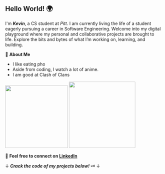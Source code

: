 ## **Hello World!** 🌍 

I'm ***Kevin***, a CS student at *Pitt*. I am currently living the life of a student eagerly pursuing a career in Software Engineering. Welcome into my digital playground where my personal and collaborative projects are brought to life. Explore the bits and bytes of what I’m working on, learning, and building. 



🍂 **About Me**

- I like eating pho
- Aside from coding, I watch a lot of anime.  
- I am good at Clash of Clans 

<img src="https://media1.tenor.com/m/oziJ-NZiXmAAAAAd/kirby-suck.gif" width="200">  <img src="https://media.tenor.com/tC1wEBUuDPAAAAAM/kirby-sleep.gif" width="212">

  

🍵 **Feel free to connect on [LinkedIn](https://www.linkedin.com/in/dong-kevin)**

↓ ***Crack the code of my projects below!*** 🗝️ ↓

<!---
thekevindong/thekevindong is a ✨ special ✨ repository because its `README.md` (this file) appears on your GitHub profile.
You can click the Preview link to take a look at your changes.
--->
